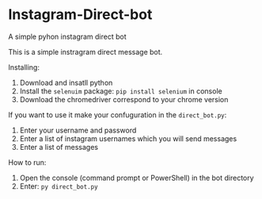 # Instagram-Direct-bot
A simple pyhon instagram direct bot

This is a simple instragram direct message bot. 

Installing:
1. Download and insatll python
2. Install the `selenuim` package: `pip install selenium` in console
3. Download the chromedriver correspond to your chrome version

If you want to use it make your confuguration in the `direct_bot.py`:
1. Enter your username and password
2. Enter a list of instagram usernames which you will send messages
3. Enter a list of messages

How to run:
1. Open the console (command prompt or PowerShell) in the bot directory
2. Enter: `py direct_bot.py`
